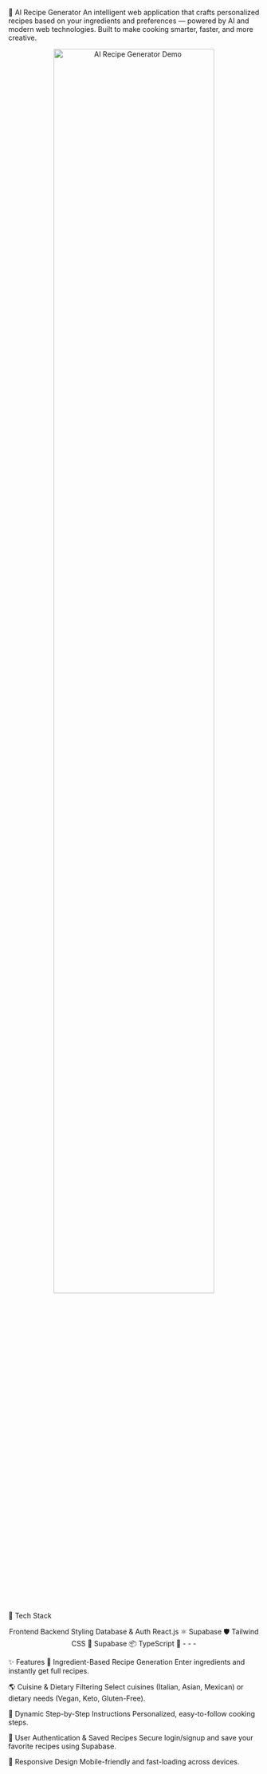 🍳 AI Recipe Generator
An intelligent web application that crafts personalized recipes based on your ingredients and preferences — powered by AI and modern web technologies.
Built to make cooking smarter, faster, and more creative.

<p align="center"> <img src="your-demo-screenshot-or-gif-link" alt="AI Recipe Generator Demo" width="80%" /> </p>
🚀 Tech Stack
<div align="center">

Frontend	Backend	Styling	Database & Auth
React.js ⚛️	Supabase 🛡️	Tailwind CSS 🎨	Supabase 📦
TypeScript 📝	-	-	-
</div>
✨ Features
🥗 Ingredient-Based Recipe Generation
Enter ingredients and instantly get full recipes.

🌎 Cuisine & Dietary Filtering
Select cuisines (Italian, Asian, Mexican) or dietary needs (Vegan, Keto, Gluten-Free).

📜 Dynamic Step-by-Step Instructions
Personalized, easy-to-follow cooking steps.

💾 User Authentication & Saved Recipes
Secure login/signup and save your favorite recipes using Supabase.

📱 Responsive Design
Mobile-friendly and fast-loading across devices.
